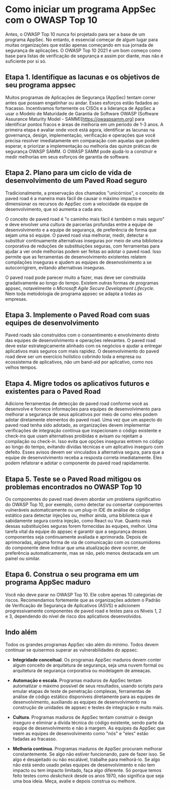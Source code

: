 # Como iniciar um programa AppSec com o OWASP Top 10

Antes, o OWASP Top 10 nunca foi projetado para ser a base de um programa AppSec.
No entanto, é essencial começar de algum lugar para muitas organizações que
estão apenas começando em sua jornada de segurança de aplicações.
O OWASP Top 10 2021 é um bom começo como base para listas de verificação de segurança
e assim por diante, mas não é suficiente por si só.

## Etapa 1. Identifique as lacunas e os objetivos de seu programa appsec

Muitos programas de Aplicações de Segurança (AppSec) tentam correr antes 
que possam engatinhar ou andar. Esses esforços estão fadados ao fracasso. 
Incentivamos fortemente os CISOs e a liderança de AppSec a usar
o Modelo de Maturidade de Garantia de Software OWASP 
(Software Assurance Maturity Model - SAMM)\[<https://owaspsamm.org>\] para identificar 
pontos fracos e áreas de melhoria em um período de 1-3 anos. A primeira etapa
é avaliar onde você está agora, identificar as lacunas na governança,
design, implementação, verificação e operações que você precisa resolver
imediatamente em comparação com aquelas que podem esperar, e priorizar
a implementação ou melhoria das quinze práticas de segurança OWASP SAMM.
O OWASP SAMM pode ajudá-lo a construir e medir melhorias em seus
esforços de garantia de software.

## Etapa 2. Plano para um ciclo de vida de desenvolvimento de um Paved Road seguro

Tradicionalmente, a preservação dos chamados "unicórnios", o conceito de
paved road é a maneira mais fácil de causar o máximo impacto e
dimensionar os recursos do AppSec com a velocidade da equipe de desenvolvimento,
que só aumenta a cada ano.

O conceito de paved road é "o caminho mais fácil é também o mais seguro" e
deve envolver uma cultura de parcerias profundas entre a equipe de desenvolvimento
e a equipe de segurança, de preferência de forma que sejam uma só equipe.
O paved road visa melhorar, medir, detectar e substituir continuamente
alternativas inseguras por meio de uma biblioteca corporativa de reduções de
substituições seguras, com ferramentas para ajudar a ver onde melhorias podem ser
feitas ao adotar o paved road. Isso permite que as ferramentas
de desenvolvimento existentes relatem compilações inseguras e ajudem
as equipes de desenvolvimento a se autocorrigirem, evitando alternativas inseguras.

O paved road pode parecer muito a fazer, mas deve ser construída gradativamente ao
longo do tempo. Existem outras formas de programas appsec, notavelmente o 
_Microsoft Agile Secure Development Lifecycle_. Nem toda metodologia de programa
appsec se adapta a todas as empresas.

## Etapa 3. Implemente o Paved Road com suas equipes de desenvolvimento

Paved roads são construídos com o consentimento e envolvimento direto das equipes
de desenvolvimento e operações relevantes. O paved road deve estar estrategicamente
alinhado com os negócios e ajudar a entregar aplicativos mais seguros com mais rapidez.
O desenvolvimento do paved road deve ser um exercício holístico cobrindo toda a empresa
ou ecossistema de aplicativos, não um band-aid por aplicativo, como nos velhos tempos.

## Etapa 4. Migre todos os aplicativos futuros e existentes para o Paved Road

Adicione ferramentas de detecção de paved road conforme você as desenvolve e fornece
informações para equipes de desenvolvimento para melhorar a segurança de seus aplicativos
por meio de como eles podem adotar diretamente elementos do paved road. Uma vez que
um aspecto do paved road tenha sido adotado, as organizações devem implementar verificações
de integração contínua que inspecionam o código existente e check-ins que usam alternativas
proibidas e avisam ou rejeitam a compilação ou check-in. Isso evita que opções inseguras
entrem no código ao longo do tempo, evitando dívidas técnicas e um aplicativo inseguro
com defeito. Esses avisos devem ser vinculados à alternativa segura, para que a equipe
de desenvolvimento receba a resposta correta imediatamente. Eles podem refatorar
e adotar o componente do paved road rapidamente.

## Etapa 5. Teste se o Paved Road mitigou os problemas encontrados no OWASP Top 10

Os componentes do paved road devem abordar um problema significativo do OWASP Top 10,
por exemplo, como detectar ou consertar componentes vulneráveis automaticamente ou um plug-in IDE
de análise de código estático para detectar injeções ou, melhor ainda, uma biblioteca
que é sabidamente segura contra injeção, como React ou Vue. Quanto mais dessas substituições
seguras forem fornecidas às equipes, melhor. Uma tarefa vital da equipe do appsec é
garantir que a segurança desses componentes seja continuamente avaliada e aprimorada.
Depois de aprimoradas, alguma forma de via de comunicação com os consumidores do componente
deve indicar que uma atualização deve ocorrer, de preferência automaticamente,
mas se não, pelo menos destacada em um painel ou similar.

## Etapa 6. Construa o seu programa em um programa AppSec maduro

Você não deve parar no OWASP Top 10. Ele cobre apenas 10 categorias de riscos.
Recomendamos fortemente que as organizações adotem o Padrão de Verificação de Segurança
de Aplicativos (ASVS) e adicionem progressivamente componentes de paved road e testes para
os Níveis 1, 2 e 3, dependendo do nível de risco dos aplicativos desenvolvidos.

## Indo além

Todos os grandes programas AppSec vão além do mínimo. Todos devem continuar
se quisermos superar as vulnerabilidades do appsec.

- **Integridade conceitual**. Os programas AppSec maduros devem conter
    algum conceito de arquitetura de segurança, seja uma nuvem formal
    ou arquitetura de segurança corporativa ou modelagem de ameaças.

- **Automação e escala**. Programas maduros de AppSec tentam automatizar
    o máximo possível de seus resultados, usando scripts para emular
    etapas de teste de penetração complexas, ferramentas de análise
    de código estático disponíveis diretamente para as equipes de
    desenvolvimento, auxiliando as equipes de desenvolvimento na construção
    de unidades de appsec e testes de integração e muito mais.

- **Cultura**. Programas maduros de AppSec tentam construir o design
    inseguro e eliminar a dívida técnica do código existente, sendo
    parte da equipe de desenvolvimento e não à margem. As equipes da 
    AppSec que veem as equipes de desenvolvimento como "nós" e "eles"
    estão fadadas ao fracasso.

- **Melhoria continua**. Programas maduros de AppSec procuram melhorar
    constantemente. Se algo não estiver funcionando, pare de fazer isso.
    Se algo é desajeitado ou não escalável, trabalhe para melhorá-lo.
    Se algo não está sendo usado pelas equipes de desenvolvimento e não
    tem impacto ou tem impacto limitado, faça algo diferente. Só porque
    temos feito testes como _deskcheck_ desde os anos 1970, não significa
    que seja uma boa ideia. Meça, avalie e depois construa ou melhore.
